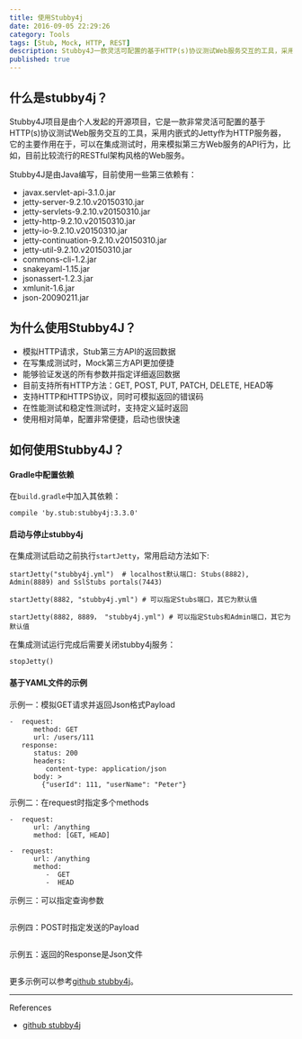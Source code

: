 ```yaml
---
title: 使用Stubby4j
date: 2016-09-05 22:29:26
category: Tools
tags: [Stub, Mock, HTTP, REST]
description: Stubby4J一款灵活可配置的基于HTTP(s)协议测试Web服务交互的工具，采用内嵌式的Jetty作为HTTP服务器，它的主要作用在于，可以在集成测试时，用来模拟第三方Web服务的API行为，比如，目前比较流行的RESTful架构风格的Web服务，
published: true
---
```


## 什么是stubby4j？
Stubby4J项目是由个人发起的开源项目，它是一款非常灵活可配置的基于HTTP(s)协议测试Web服务交互的工具，采用内嵌式的Jetty作为HTTP服务器，它的主要作用在于，可以在集成测试时，用来模拟第三方Web服务的API行为，比如，目前比较流行的RESTful架构风格的Web服务。

Stubby4J是由Java编写，目前使用一些第三依赖有：
- javax.servlet-api-3.1.0.jar
- jetty-server-9.2.10.v20150310.jar
- jetty-servlets-9.2.10.v20150310.jar
- jetty-http-9.2.10.v20150310.jar
- jetty-io-9.2.10.v20150310.jar
- jetty-continuation-9.2.10.v20150310.jar
- jetty-util-9.2.10.v20150310.jar
- commons-cli-1.2.jar
- snakeyaml-1.15.jar
- jsonassert-1.2.3.jar
- xmlunit-1.6.jar
- json-20090211.jar

## 为什么使用Stubby4J？
- 模拟HTTP请求，Stub第三方API的返回数据
- 在写集成测试时，Mock第三方API更加便捷
- 能够验证发送的所有参数并指定详细返回数据
- 目前支持所有HTTP方法：GET, POST, PUT, PATCH, DELETE, HEAD等
- 支持HTTP和HTTPS协议，同时可模拟返回的错误码
- 在性能测试和稳定性测试时，支持定义延时返回
- 使用相对简单，配置非常便捷，启动也很快速

## 如何使用Stubby4J？
#### Gradle中配置依赖
在`build.gradle`中加入其依赖：
```
compile 'by.stub:stubby4j:3.3.0'
```

#### 启动与停止stubby4j
在集成测试启动之前执行`startJetty`，常用启动方法如下:
```
startJetty("stubby4j.yml")  # localhost默认端口: Stubs(8882), Admin(8889) and SslStubs portals(7443) 

startJetty(8882, "stubby4j.yml") # 可以指定Stubs端口，其它为默认值

startJetty(8882, 8889， "stubby4j.yml") # 可以指定Stubs和Admin端口，其它为默认值
```

在集成测试运行完成后需要关闭stubby4j服务：
```
stopJetty()
```

#### 基于YAML文件的示例
示例一：模拟GET请求并返回Json格式Payload
```
-  request:
      method: GET
      url: /users/111
   response:
      status: 200
      headers:
         content-type: application/json
      body: >
      	{"userId": 111, "userName": "Peter"}
```

示例二：在request时指定多个methods
```
-  request:
      url: /anything
      method: [GET, HEAD]

-  request:
      url: /anything
      method:
         -  GET
         -  HEAD
```

示例三：可以指定查询参数
```

```

示例四：POST时指定发送的Payload
```

```

示例五：返回的Response是Json文件
```

```

更多示例可以参考[github stubby4j](https://github.com/azagniotov/stubby4j)。

----
References
* [github stubby4j](https://github.com/azagniotov/stubby4j)